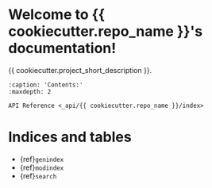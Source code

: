 # Welcome to {{ cookiecutter.repo_name }}'s documentation!

{{ cookiecutter.project_short_description }}.

```{toctree}
:caption: 'Contents:'
:maxdepth: 2

API Reference <_api/{{ cookiecutter.repo_name }}/index>
```

# Indices and tables

- {ref}`genindex`
- {ref}`modindex`
- {ref}`search`
